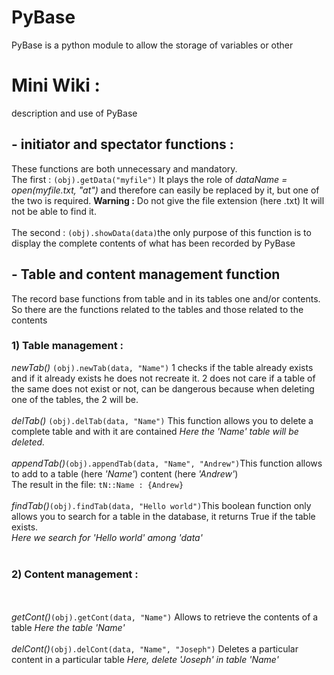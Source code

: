 # PyBase
PyBase is a python module to allow the storage of variables or other
# Mini Wiki :
description and use of PyBase
 <h2>- initiator and spectator functions :</h2>
 These functions are both unnecessary and mandatory.<br>
 The first : 
 <code>(obj).getData("myfile")</code>
  It plays the role of <i>dataName = open(myfile.txt, "at")</i> and therefore can easily be replaced by it, but one of the two is required.
  <b>Warning :</b>   Do not give the file extension (here .txt) It will not be able to find it.
 <br><br>
 The second :
 <code>(obj).showData(data)</code>the only purpose of this function is to display the complete contents of what has been recorded by PyBase
<h2>- Table and content management function</h2>
The record base functions from table and in its tables one and/or contents. So there are the functions related to the tables and those related to the contents
<h3>1) Table management :</h3>
<i>newTab()</i>
<code>(obj).newTab(data, "Name")</code>
 1 checks if the table already exists and if it already exists he does not recreate it. 2 does not care if a table of the same does not exist or not, can be dangerous because when deleting one of the tables, the 2 will be.
<br><br>
<i>delTab()</i>
<code>(obj).delTab(data, "Name")</code>
This function allows you to delete a complete table and with it are contained
<i>Here the 'Name' table will be deleted.</i>
<br><br>
<i>appendTab()</i><code>(obj).appendTab(data, "Name", "Andrew")</code>This function allows to add to a table (here <i>'Name'</i>) content (here <i>'Andrew'</i>)
<br>The result in the file: <code>tN::Name : {Andrew}</code>
<br><br>
<i>findTab()</i><code>(obj).findTab(data, "Hello world")</code>This boolean function only allows you to search for a table in the database, it returns True if the table exists.<br><i>Here we search for 'Hello world' among 'data'</i>
<br><br>
<h3>2) Content management :</h3>
<br><br><i>getCont()</i><code>(obj).getCont(data, "Name")</code> Allows to retrieve the contents of a table <i> Here the table 'Name'</i>
<br><br><i>delCont()</i><code>(obj).delCont(data, "Name", "Joseph")</code> Deletes a particular content in a particular table <i> Here, delete 'Joseph' in table 'Name'</i>
